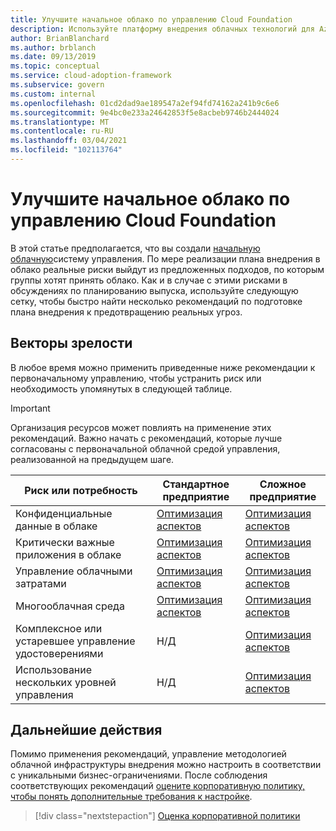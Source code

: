 ```yaml
---
title: Улучшите начальное облако по управлению Cloud Foundation
description: Используйте платформу внедрения облачных технологий для Azure, чтобы узнать, как постепенно усовершенствовать начальную облачную инфраструктуру управления.
author: BrianBlanchard
ms.author: brblanch
ms.date: 09/13/2019
ms.topic: conceptual
ms.service: cloud-adoption-framework
ms.subservice: govern
ms.custom: internal
ms.openlocfilehash: 01cd2dad9ae189547a2ef94fd74162a241b9c6e6
ms.sourcegitcommit: 9e4bc0e233a24642853f5e8acbeb9746b2444024
ms.translationtype: MT
ms.contentlocale: ru-RU
ms.lasthandoff: 03/04/2021
ms.locfileid: "102113764"
---
```

# <a name="improve-your-initial-cloud-governance-foundation"></a>Улучшите начальное облако по управлению Cloud Foundation

В этой статье предполагается, что вы создали [начальную облачную](./initial-foundation.md)систему управления. По мере реализации плана внедрения в облако реальные риски выйдут из предложенных подходов, по которым группы хотят принять облако. Как и в случае с этими рисками в обсуждениях по планированию выпуска, используйте следующую сетку, чтобы быстро найти несколько рекомендаций по подготовке плана внедрения к предотвращению реальных угроз.

## <a name="maturity-vectors"></a>Векторы зрелости

В любое время можно применить приведенные ниже рекомендации к первоначальному управлению, чтобы устранить риск или необходимость упомянутых в следующей таблице.

> [!IMPORTANT]
> Организация ресурсов может повлиять на применение этих рекомендаций. Важно начать с рекомендаций, которые лучше согласованы с первоначальной облачной средой управления, реализованной на предыдущем шаге.

| Риск или потребность | Стандартное предприятие | Сложное предприятие |
|---|---|---|
| Конфиденциальные данные в облаке | [Оптимизация аспектов](./guides/standard/security-baseline-improvement.md) | [Оптимизация аспектов](./guides/complex/security-baseline-improvement.md) |
| Критически важные приложения в облаке | [Оптимизация аспектов](./guides/standard/resource-consistency-improvement.md) | [Оптимизация аспектов](./guides/complex/resource-consistency-improvement.md) |
| Управление облачными затратами | [Оптимизация аспектов](./guides/standard/cost-management-improvement.md) | [Оптимизация аспектов](./guides/complex/cost-management-improvement.md) |
| Многооблачная среда | [Оптимизация аспектов](./guides/standard/multicloud-improvement.md) | [Оптимизация аспектов](./guides/complex/multicloud-improvement.md) |
| Комплексное или устаревшее управление удостоверениями | Н/Д | [Оптимизация аспектов](./guides/complex/identity-baseline-improvement.md) |
| Использование нескольких уровней управления | Н/Д | [Оптимизация аспектов](./guides/complex/multiple-layers-of-governance.md) |

## <a name="next-steps"></a>Дальнейшие действия

Помимо применения рекомендаций, управление методологией облачной инфраструктуры внедрения можно настроить в соответствии с уникальными бизнес-ограничениями. После соблюдения соответствующих рекомендаций [оцените корпоративную политику, чтобы понять дополнительные требования к настройке](./corporate-policy.md).

> [!div class="nextstepaction"]
> [Оценка корпоративной политики](./corporate-policy.md)

